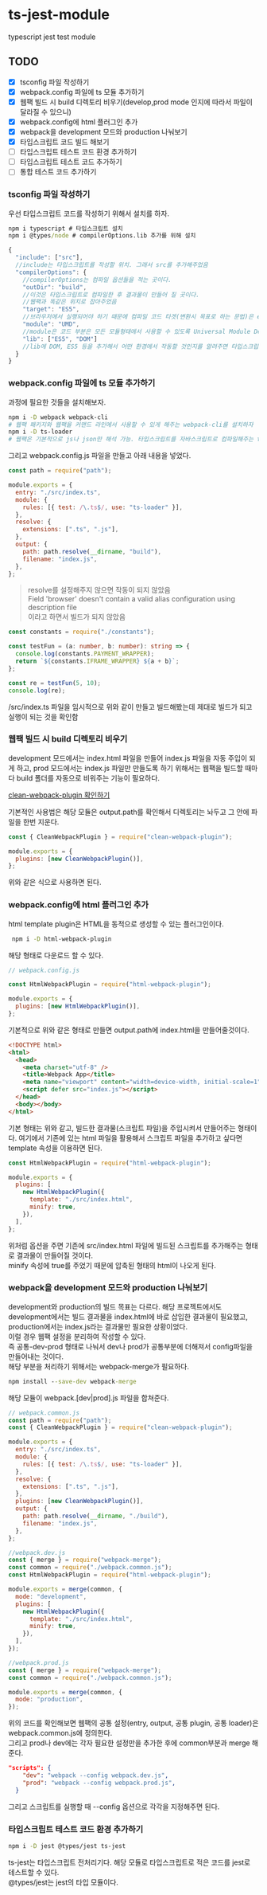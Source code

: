 # ts-jest-module

typescript jest test module

## TODO

- [x] tsconfig 파일 작성하기
- [x] webpack.config 파일에 ts 모듈 추가하기
- [x] 웹팩 빌드 시 build 디렉토리 비우기(develop,prod mode 인지에 따라서 파일이 달라질 수 있으니)
- [x] webpack.config에 html 플러그인 추가
- [x] webpack을 development 모드와 production 나눠보기
- [x] 타입스크립트 코드 빌드 해보기
- [ ] 타입스크립트 테스트 코드 환경 추가하기
- [ ] 타입스크립트 테스트 코드 추가하기
- [ ] 통합 테스트 코드 추가하기

### tsconfig 파일 작성하기

우선 타입스크립트 코드를 작성하기 위해서 설치를 하자.

```cmd
npm i typescript # 타입스크립트 설치
npm i @types/node # compilerOptions.lib 추가를 위해 설치
```

```js
{
  "include": ["src"],
  //include는 타입스크립트를 작성할 위치. 그래서 src를 추가해주었음
  "compilerOptions": {
    //compilerOptions는 컴파일 옵션들을 적는 곳이다.
    "outDir": "build",
    //이것은 타입스크립트로 컴파일한 후 결과물이 만들어 질 곳이다.
    //웹팩과 똑같은 위치로 잡아주었음
    "target": "ES5",
    //브라우저에서 실행되어야 하기 때문에 컴파일 코드 타겟(변환시 목표로 하는 문법)은 es5로 설정하였음
    "module": "UMD",
    //module은 코드 부분은 모든 모듈형태에서 사용할 수 있도록 Universal Module Definition 형태가 되어야 해서 UMD로 설정
    "lib": ["ES5", "DOM"]
    //lib에 DOM, ES5 등을 추가해서 어떤 환경에서 작동할 것인지를 알려주면 타입스크립트의 call signature로 도움 받을 수 있음
  }
}
```

### webpack.config 파일에 ts 모듈 추가하기

과정에 필요한 것들을 설치해보자.

```bash
npm i -D webpack webpack-cli
# 웹팩 패키지와 웹팩을 커맨드 라인에서 사용할 수 있게 해주는 webpack-cli를 설치하자
npm i -D ts-loader
# 웹팩은 기본적으로 js나 json만 해석 가능. 타입스크립트를 자바스크립트로 컴파일해주는 ts-loader를 설치해준다.
```

그리고 webpack.config.js 파일을 만들고 아래 내용을 넣었다.

```js
const path = require("path");

module.exports = {
  entry: "./src/index.ts",
  module: {
    rules: [{ test: /\.ts$/, use: "ts-loader" }],
  },
  resolve: {
    extensions: [".ts", ".js"],
  },
  output: {
    path: path.resolve(__dirname, "build"),
    filename: "index.js",
  },
};
```

> resolve를 설정해주지 않으면 작동이 되지 않았음  
> Field 'browser' doesn't contain a valid alias configuration using description file  
> 이라고 하면서 빌드가 되지 않았음

```ts
const constants = require("./constants");

const testFun = (a: number, b: number): string => {
  console.log(constants.PAYMENT_WRAPPER);
  return `${constants.IFRAME_WRAPPER} ${a + b}`;
};

const re = testFun(5, 10);
console.log(re);
```

/src/index.ts 파일을 임시적으로 위와 같이 만들고 빌드해봤는데 제대로 빌드가 되고 실행이 되는 것을 확인함

### 웹팩 빌드 시 build 디렉토리 비우기

development 모드에서는 index.html 파일을 만들어 index.js 파일을 자동 주입이 되게 하고, prod 모드에서는 index.js 파일만 만들도록 하기 위해서는 웹팩을 빌드할 때마다 build 폴더를 자동으로 비워주는 기능이 필요하다.

[clean-webpack-plugin 확인하기](https://www.npmjs.com/package/clean-webpack-plugin)

기본적인 사용법은 해당 모듈은 output.path를 확인해서 디렉토리는 놔두고 그 안에 파일을 한번 지운다.

```js
const { CleanWebpackPlugin } = require("clean-webpack-plugin");

module.exports = {
  plugins: [new CleanWebpackPlugin()],
};
```

위와 같은 식으로 사용하면 된다.

### webpack.config에 html 플러그인 추가

html template plugin은 HTML을 동적으로 생성할 수 있는 플러그인이다.

```bash
 npm i -D html-webpack-plugin
```

해당 형태로 다운로드 할 수 있다.

```js
// webpack.config.js

const HtmlWebpackPlugin = require("html-webpack-plugin");

module.exports = {
  plugins: [new HtmlWebpackPlugin()],
};
```

기본적으로 위와 같은 형태로 만들면 output.path에 index.html을 만들어줄것이다.

```html
<!DOCTYPE html>
<html>
  <head>
    <meta charset="utf-8" />
    <title>Webpack App</title>
    <meta name="viewport" content="width=device-width, initial-scale=1" />
    <script defer src="index.js"></script>
  </head>
  <body></body>
</html>
```

기본 형태는 위와 같고, 빌드한 결과물(스크립트 파일)을 주입시켜서 만들어주는 형태이다. 여기에서 기존에 있는 html 파일을 활용해서 스크립트 파일을 추가하고 싶다면 template 속성을 이용하면 된다.

```js
const HtmlWebpackPlugin = require("html-webpack-plugin");

module.exports = {
  plugins: [
    new HtmlWebpackPlugin({
      template: "./src/index.html",
      minify: true,
    }),
  ],
};
```

위처럼 옵션을 주면 기존에 src/index.html 파일에 빌드된 스크립트를 추가해주는 형태로 결과물이 만들어질 것이다.  
minify 속성에 true를 주었기 때문에 압축된 형태의 html이 나오게 된다.

### webpack을 development 모드와 production 나눠보기

development와 production의 빌드 목표는 다르다. 해당 프로젝트에서도 development에서는 빌드 결과물을 index.html에 바로 삽입한 결과물이 필요했고, production에서는 index.js라는 결과물만 필요한 상황이었다.  
이럴 경우 웹팩 설정을 분리하여 작성할 수 있다.  
즉 공통-dev-prod 형태로 나눠서 dev나 prod가 공통부분에 더해져서 config파일을 만들어내는 것이다.  
해당 부분을 처리하기 위해서는 webpack-merge가 필요하다.

```cmd
npm install --save-dev webpack-merge
```

해당 모듈이 webpack.[dev|prod].js 파일을 합쳐준다.

```js
// webpack.common.js
const path = require("path");
const { CleanWebpackPlugin } = require("clean-webpack-plugin");

module.exports = {
  entry: "./src/index.ts",
  module: {
    rules: [{ test: /\.ts$/, use: "ts-loader" }],
  },
  resolve: {
    extensions: [".ts", ".js"],
  },
  plugins: [new CleanWebpackPlugin()],
  output: {
    path: path.resolve(__dirname, "./build"),
    filename: "index.js",
  },
};

//webpack.dev.js
const { merge } = require("webpack-merge");
const common = require("./webpack.common.js");
const HtmlWebpackPlugin = require("html-webpack-plugin");

module.exports = merge(common, {
  mode: "development",
  plugins: [
    new HtmlWebpackPlugin({
      template: "./src/index.html",
      minify: true,
    }),
  ],
});

//webpack.prod.js
const { merge } = require("webpack-merge");
const common = require("./webpack.common.js");

module.exports = merge(common, {
  mode: "production",
});
```

위의 코드를 확인해보면 웹팩의 공통 설정(entry, output, 공통 plugin, 공통 loader)은 webpack.common.js에 정의한다.  
그리고 prod나 dev에는 각자 필요한 설정만을 추가한 후에 common부분과 merge 해준다.

```json
"scripts": {
    "dev": "webpack --config webpack.dev.js",
    "prod": "webpack --config webpack.prod.js",
  }
```

그리고 스크립트를 실행할 때 --config 옵션으로 각각을 지정해주면 된다.

### 타입스크립트 테스트 코드 환경 추가하기

```bash
npm i -D jest @types/jest ts-jest
```

ts-jest는 타입스크립트 전처리기다. 해당 모듈로 타입스크립트로 적은 코드를 jest로 테스트할 수 있다.  
@types/jest는 jest의 타입 모듈이다.
